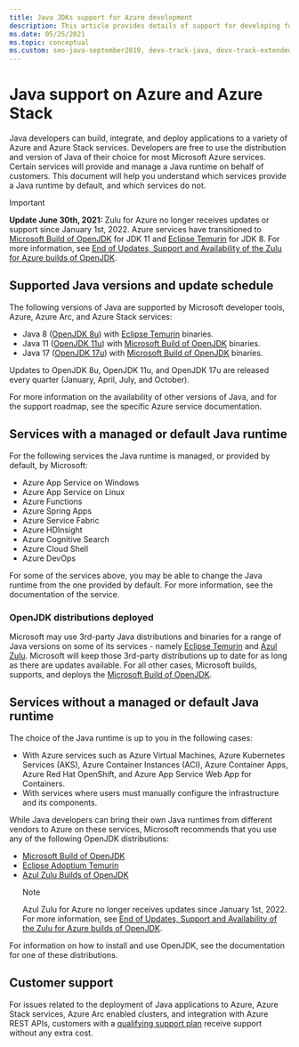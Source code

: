 ```yaml
---
title: Java JDKs support for Azure development
description: This article provides details of support for developing for or deploying Java applications to Azure and Azure Stack.
ms.date: 05/25/2021
ms.topic: conceptual
ms.custom: seo-java-september2019, devx-track-java, devx-track-extended-java
---
```


# Java support on Azure and Azure Stack

Java developers can build, integrate, and deploy applications to a variety of Azure and Azure Stack services. Developers are free to use the distribution and version of Java of their choice for most Microsoft Azure services. Certain services will provide and manage a Java runtime on behalf of customers. This document will help you understand which services provide a Java runtime by default, and which services do not.

> [!IMPORTANT]
> **Update June 30th, 2021:** Zulu for Azure no longer receives updates or support since January 1st, 2022. Azure services have transitioned to [Microsoft Build of OpenJDK](/java/openjdk/install) for JDK 11 and [Eclipse Temurin](https://adoptium.net/releases.html?variant=openjdk8&jvmVariant=hotspot) for JDK 8. For more information, see [End of Updates, Support and Availability of the Zulu for Azure builds of OpenJDK](https://devblogs.microsoft.com/java/end-of-updates-support-and-availability-of-zulu-for-azure/).

## Supported Java versions and update schedule

The following versions of Java are supported by Microsoft developer tools, Azure, Azure Arc, and Azure Stack services:

* Java 8 ([OpenJDK 8u](https://wiki.openjdk.java.net/display/jdk8u)) with [Eclipse Temurin](https://adoptium.net/temurin/releases?version=8) binaries.
* Java 11 ([OpenJDK 11u](https://wiki.openjdk.java.net/display/JDKUpdates/JDK11u)) with [Microsoft Build of OpenJDK](https://www.microsoft.com/openjdk) binaries.
* Java 17 ([OpenJDK 17u](https://wiki.openjdk.java.net/display/JDKUpdates/JDK+17u)) with [Microsoft Build of OpenJDK](https://www.microsoft.com/openjdk) binaries.

Updates to OpenJDK 8u, OpenJDK 11u, and OpenJDK 17u are released every quarter (January, April, July, and October).

For more information on the availability of other versions of Java, and for the support roadmap, see the specific Azure service documentation.

## Services with a managed or default Java runtime

For the following services the Java runtime is managed, or provided by default, by Microsoft:

* Azure App Service on Windows
* Azure App Service on Linux
* Azure Functions
* Azure Spring Apps
* Azure Service Fabric
* Azure HDInsight
* Azure Cognitive Search
* Azure Cloud Shell
* Azure DevOps

For some of the services above, you may be able to change the Java runtime from the one provided by default. For more information, see the documentation of the service.

### OpenJDK distributions deployed

Microsoft may use 3rd-party Java distributions and binaries for a range of Java versions on some of its services - namely [Eclipse Temurin][temurin-link] and [Azul Zulu][zulu-link]. Microsoft will keep those 3rd-party distributions up to date for as long as there are updates available. For all other cases, Microsoft builds, supports, and deploys the [Microsoft Build of OpenJDK][msjdk-link].

## Services without a managed or default Java runtime

The choice of the Java runtime is up to you in the following cases:

* With Azure services such as Azure Virtual Machines, Azure Kubernetes Services (AKS), Azure Container Instances (ACI), Azure Container Apps, Azure Red Hat OpenShift, and Azure App Service Web App for Containers.
* With services where users must manually configure the infrastructure and its components.

While Java developers can bring their own Java runtimes from different vendors to Azure on these services, Microsoft recommends that you use any of the following OpenJDK distributions:

* [Microsoft Build of OpenJDK][msjdk-link]
* [Eclipse Adoptium Temurin][temurin-link]
* [Azul Zulu Builds of OpenJDK][zulu-link]
   > [!NOTE]
   > Azul Zulu for Azure no longer receives updates since January 1st, 2022. For more information, see [End of Updates, Support and Availability of the Zulu for Azure builds of OpenJDK](https://devblogs.microsoft.com/java/end-of-updates-support-and-availability-of-zulu-for-azure/).

For information on how to install and use OpenJDK, see the documentation for one of these distributions.

[msjdk-link]: https://www.microsoft.com/openjdk
[temurin-link]: https://www.adoptium.net
[zulu-link]: https://www.azul.com/downloads/?package=jdk#download-openjdk

## Customer support

For issues related to the deployment of Java applications to Azure, Azure Stack services, Azure Arc enabled clusters, and integration with Azure REST APIs, customers with a [qualifying support plan](https://azure.microsoft.com/support/plans/) receive support without any extra cost.
